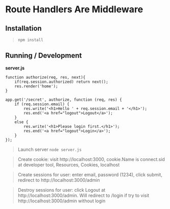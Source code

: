 Route Handlers Are Middleware
=====================================

## Installation

> `npm install`

## Running / Development

**server.js**

```
function authorize(req, res, next){
    if(req.session.authorized) return next();
    res.render('home');
}

app.get('/secret', authorize, function (req, res) {
    if (req.session.email) {
        res.write('<h1>Hello ' + req.session.email + '</h1>');
        res.end('<a href="logout">Logout</a>');
    }
    else {
        res.write('<h1>Please login first.</h1>');
        res.end('<a href="logout">Login</a>');
    }
});
```

> Launch server `node server.js`

> Create cookie: visit http://localhost:3000, cookie.Name is connect.sid at developer tool, Resources, Cookies, localhost

> Create sessions for user: enter email, password (1234), click submit, redirect to http://localhost:3000/admin

> Destroy sessions for user: click Logout at http://localhost:3000/admin. Will redirect to /login if try to visit http://localhost:3000/admin without login

